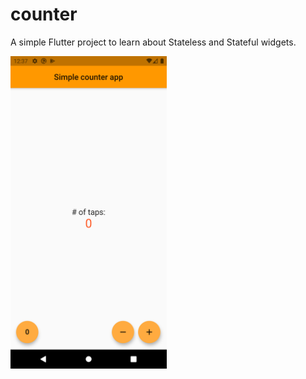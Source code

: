 # counter

A simple Flutter project to learn about Stateless and Stateful widgets.

<img alt="Counter screenshot" src="counter_app.png" width=250>

